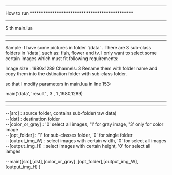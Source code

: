 ********************************************************************************************

How to run **********************************************

********************************************************************************************
$ th main.lua 




********************************************************************************************
********************************************************************************************

Sample:
I have some pictures in folder '/data' .
There are 3 sub-class folders in '/data', such as: fish, flower and tv.
I only want to select some certain images which must fit following requirements:

Image size :	1980x1289 
Channels: 	3
Rename them with folder name and copy them into the dstination folder with sub-class folder.

so that I modify parameters in main.lua in line 153:

  main('data',  'result' ,        3             , 1           ,1980,1289)

********************************************************************************************
********************************************************************************************
--[src] : 		source folder, contains sub-folder(raw data)  
--[dst] : 		destination folder  
--[color_or_gray] : 	'0' select all images, '1' for gray image,    '3' only for color image  
--[opt_folder]    : 	'1' for sub-classes folder, '0' for single folder  
--[output_img_W] :      select images with certain width, '0' for select all images  
--[output_img_H] :	select images with certain height,  '0' for select all iamges  

--main([src],[dst],[color_or_gray] ,[opt_folder],[output_img_W],[output_img_H] )

